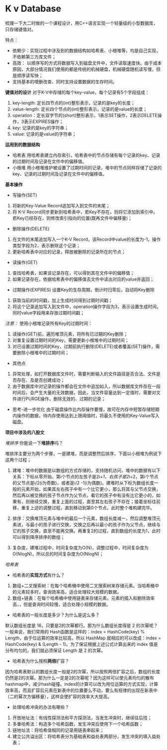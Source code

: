 # K v Database


梳理一下大二时做的一个课程设计，用C++语言实现一个轻量级的小型数据库，只存储键值对。

特点：
- 依赖少：实现过程中涉及到的数据结构如哈希表、小根堆等，均是自己实现，不依赖第三方库文件；
- 高效： 以顺序写的方式将数据写入到磁盘文件中，文件读取速度快。由于成本原因，大部分情况我们使用的都是传统的机械硬盘，机械硬盘随机读写慢，但是顺序读写快；
- 支持基本的增删改查、同时支持设置数据的生存时间。

**键值对的设计**
对于K-V中存储的每个key-value，每个记录有5个字段组成：
1. key-length: 定长四节点的(int)整形表示，记录的是key的长度；
2. value-length: 定长四个节点的(int)整形表示，记录的是value的长度；
3. operation：定长双字节的(short)整形表示，1表示SET操作，2表示DELETE操作，3表示EXPIRES操作；
3. key: 记录的是key的字符串；
4. value: 记录的是value的字符串；

**运用到的数据结构**

- 哈希表
用哈希表建立内存索引，哈希表中的节点存储有每个记录的key、记录的过期时间及记录在文件中的偏移值。
- 小根堆
用小根堆维护被设置了过期时间的记录，堆中的节点同样存储了记录的key、记录的过期时间及记录在文件中的偏移值。

**基本操作**
- 写操作(SET)
1. 将新的Key-Value Record追加写入到文件的末尾；
2. 将 K-V Record同步更新到哈希表中，若Key不存在，则将它添加到索引中。若Key已经存在，则修改索引指向的位置(既再文件中偏移量)；


- 删除操作(DELETE)
1. 在文件的末尾追加写入一个K-V Record，该Record中value的长度为-1，操作类型字段为2，表示删除这个记录；
2. 更新哈希表中对应的记录，释放被删除的记录所在的节点；


- 读操作(GET)
1. 查找哈希表，如果该记录存在，可以得到其在文件中的偏移值；
2. 如果记录存在，依据哈希表中的偏移值去文件中读出对应的value并返回；


- 过期操作(EXPIRES)
设置Key的生存周期，倒计时归零后，自动将Key删除
1. 获取当前的时间戳，加上生成时间得到过期时间戳；
2. 将这个记录追加写入到文件中，operation操作字段为3，表示设置生成时间，同时value字段用来存放过期时间戳；


*注意：*
使用小根堆记录所有Key的过期时间：
1. 读操作(GET)前，遍历堆顶元素，将所有已过期的Key删除；
2. 对重复设置过期时间的Key，需要更新小根堆中的过期时间；
3. 对已设置过期时间的Key，过期前执行删除(DELETE)或者覆盖(SET)操作，需要删除小根堆中的过期时间；


- 其他点
1. 异常处理，如打开数据库文件时，需要判断输入的文件路径是否合法、文件是否存在、及是否创建成功；
2. 由于数据库中对记录的操作都会在文件中追加如入，所以数据库文件存在一段时间后，会产生大量的无效数据，因此，当文件容量达到一定值时，需要对文件进行PURGE操作，删除无效的、过期的记录；


- 思考-进一步优化
由于磁盘操作比内存操作要慢，故可在内存中短暂存储短期内操作的数据，待内存使用达到上限阈值时，将最久不使用的Key-Value写入磁盘。


**项目中涉及的八股文**

_堆排序_  你能说一下**堆排序**吗？

堆排序主要分为两个步骤，一是建堆，而是调整然后排序，下面以小根堆为例说下这两个过程；
1. 建堆：堆中的数据是以数组的方式存储的，支持随机访问，堆中的数据有以下关系：下标从零开始，第i个节点的左孩子是2*i+1，右孩子是2*i+2，第i个节点的父节点是i/2(i为奇数)，或者是i/2 -1(i为偶数)。建堆时从下标为数组长度一般的元素开始，如果其左右孩子中有一个比它更小，那么将其与父节点交换，然后再以被交换的孩子节点作为父节点，看它的孩子中有没有比它更小的，如果有，则继续交换，重复上面的过程，直至其左右孩子不存在；接着坐标往前移，重复上述的调整过程，直到移动到第0个节点，此时整个堆构建完毕。

2. 排序：交换堆顶元素与堆中的最后一个元素，数组长度减一，然后调整堆顶元素进，与最小的孩子进行交换，交换之后再以最小的孩子作为父节点，继续与它的孩子交换，直至不能再交换。再重复2的过程，直到数组的长度为1，此时可以得到降序排序的数组；

3. 复杂度，建堆过程中，时间复杂度为O(N)，调整过程中，时间复杂度为O(NlogN)，所以总的时间复杂度为O(NlogN)；

_哈希表_

- 哈希表的**实现方式**有什么？

1. 数组+二叉搜索树：在每个哈希桶中使用二叉搜索树来存储元素。当哈希桶中的元素较多时，查询效率高，适合处理较大规模的数据。
2. 数组+链表：在每个哈希桶中使用链表来存储元素，元素的插入和删除效率高，，但是查询时间较慢，适合处理小规模的数据。

- 哈希表的一般长度是多少？为什么是这么多？

默认数组长度是 16，只要是2的次幂都行。那为什么数组长度得是 2 的次幂呢？一般来说，我们常用的 Hash函数是这样的：index = HashCode(key) % Length，由于位运算的效率比较高，所以 HashMap 就相应的可以改成：index = HashCode(key) & (Length - 1)。为了保证根据上述公式计算出来的 index 值是分布均匀的，我们就必须保证 Length 是 2 的次幂。

- 哈希表为什么按照**两倍**扩容？

因为哈希表默认的数组长度一般是2的次幂，所以按照两倍扩容之后，数组的长度仍然是2的次幂。那为什么一定是2的次幂呢？因为这样可以使元素均匀的散布hashmap中，减少hash碰撞。index的计算可以改为用位运算的方式实现，计算效率高，而且扩容后元素在新表中的位置要么不动，要么有规律的出现在新表中（二的幂次方偏移量），这样会使扩容的效率大大提高。

- 处理哈希冲突的办法有哪些？

1. 开放地址法：有线性探测法和平方探测法，当发生冲突时，继续往后找；
2. 多重哈希法：构造多个哈希函数，发生冲突后使用下一个哈希函数；
3. 链地址法：将哈希值相同的记录用链表串起来；
4. 建立公共溢出区：将哈希表分为基础表和益处表两部分，发生冲突的填入益处表；





